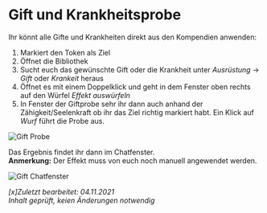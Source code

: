 # Gift und Krankheitsprobe
Ihr könnt alle Gifte und Krankheiten direkt aus den Kompendien anwenden:
1. Markiert den Token als Ziel
2. Öffnet die Bibliothek
3. Sucht euch das gewünschte Gift oder die Krankheit unter *Ausrüstung* -> *Gift* oder *Krankeit* heraus
4. Öffnet es mit einem Doppelklick und geht in dem Fenster oben rechts auf den Würfel *Effekt auswürfeln*
5. In Fenster der Giftprobe sehr ihr dann auch anhand der Zähigkeit/Seelenkraft ob ihr das Ziel richtig markiert habt. Ein Klick auf *Wurf* führt die Probe aus.
  
  ![Gift Probe](https://user-images.githubusercontent.com/80099175/114893918-74214400-9e0e-11eb-9fc6-ad9444c1b012.png)
  
Das Ergebnis findet ihr dann im Chatfenster.  
**Anmerkung:** Der Effekt muss von euch noch manuell angewendet werden.  

  ![Gift Chatfenster](https://user-images.githubusercontent.com/80099175/114893997-88654100-9e0e-11eb-8f20-c7892270dfae.png)

*[x]Zuletzt bearbeitet: 04.11.2021*  
*Inhalt geprüft, keien Änderungen notwendig*
